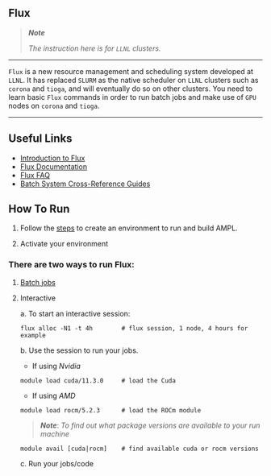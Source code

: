 ## Flux

> ***Note***<br>
>
> *The instruction here is for `LLNL` clusters.*

---
`Flux` is a new resource management and scheduling system developed at `LLNL`. It has replaced `SLURM` as the native scheduler on `LLNL` clusters such as `corona` and `tioga`, and will eventually do so on other clusters. You need to learn basic `Flux` commands in order to run batch jobs and make use of `GPU` nodes on `corona` and `tioga`.

---

## Useful Links

* [Introduction to Flux](https://hpc-tutorials.llnl.gov/flux/)
* [Flux Documentation](https://flux-framework.readthedocs.io/en/latest/)
* [Flux FAQ](https://flux-framework.readthedocs.io/en/latest/faqs.html)
* [Batch System Cross-Reference Guides](https://hpc.llnl.gov/banks-jobs/running-jobs/batch-system-cross-reference-guides)

## How To Run

1. Follow the [steps](./README.md#Install) to create an environment to run and build AMPL.

2. Activate your environment

### There are two ways to run Flux:

1. [Batch jobs](https://hpc-tutorials.llnl.gov/flux/section3/)

2. Interactive

   a. To start an interactive session:

   ```
   flux alloc -N1 -t 4h        # flux session, 1 node, 4 hours for example
   ```

   b. Use the session to run your jobs.

   * If using *Nvidia*
   ```
   module load cuda/11.3.0     # load the Cuda
   ```

   <a name="amd"></a>
   * If using *AMD*

   ```
   module load rocm/5.2.3      # load the ROCm module
   ```

   > ***Note***:
   > *To find out what package versions are available to your run machine*

   ```
   module avail [cuda|rocm]    # find available cuda or rocm versions
   ```

   c. Run your jobs/code
